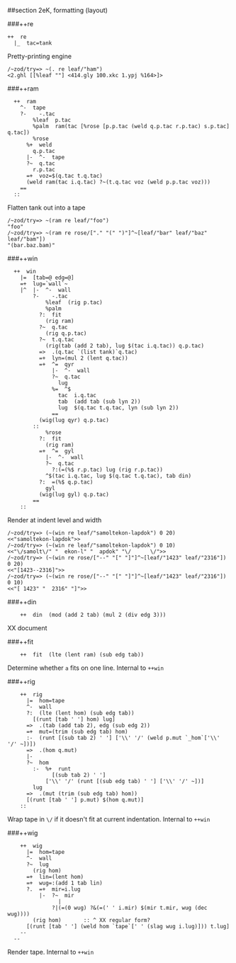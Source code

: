 ##section 2eK, formatting (layout)      

###++re

```
++  re
  |_  tac=tank
```

Pretty-printing engine

    /~zod/try=> ~(. re leaf/"ham")
    <2.ghl [[%leaf ""] <414.gly 100.xkc 1.ypj %164>]>

###++ram

```
  ++  ram
    ^-  tape
    ?-    -.tac
        %leaf  p.tac
        %palm  ram(tac [%rose [p.p.tac (weld q.p.tac r.p.tac) s.p.tac] q.tac])
        %rose
      %+  weld
        q.p.tac
      |-  ^-  tape
      ?~  q.tac
        r.p.tac
      =+  voz=$(q.tac t.q.tac)
      (weld ram(tac i.q.tac) ?~(t.q.tac voz (weld p.p.tac voz)))
    ==
  ::
```

Flatten tank out into a tape

    /~zod/try=> ~(ram re leaf/"foo")
    "foo"
    /~zod/try=> ~(ram re rose/["." "(" ")"]^~[leaf/"bar" leaf/"baz" leaf/"bam"])
    "(bar.baz.bam)"

###++win

```
  ++  win
    |=  [tab=@ edg=@]
    =+  lug=`wall`~
    |^  |-  ^-  wall
        ?-    -.tac
            %leaf  (rig p.tac)
            %palm
          ?:  fit
            (rig ram)
          ?~  q.tac
            (rig q.p.tac)
          ?~  t.q.tac
            (rig(tab (add 2 tab), lug $(tac i.q.tac)) q.p.tac)
          =>  .(q.tac `(list tank)`q.tac)
          =+  lyn=(mul 2 (lent q.tac))
          =+  ^=  qyr
              |-  ^-  wall
              ?~  q.tac
                lug
              %=  ^$
                tac  i.q.tac
                tab  (add tab (sub lyn 2))
                lug  $(q.tac t.q.tac, lyn (sub lyn 2))
              ==
          (wig(lug qyr) q.p.tac)
        ::
            %rose
          ?:  fit
            (rig ram)
          =+  ^=  gyl
            |-  ^-  wall
            ?~  q.tac
              ?:(=(%$ r.p.tac) lug (rig r.p.tac))
            ^$(tac i.q.tac, lug $(q.tac t.q.tac), tab din)
          ?:  =(%$ q.p.tac)
            gyl
          (wig(lug gyl) q.p.tac)
        ==
    ::
```

Render at indent level and width

    /~zod/try=> (~(win re leaf/"samoltekon-lapdok") 0 20)
    <<"samoltekon-lapdok">>
    /~zod/try=> (~(win re leaf/"samoltekon-lapdok") 0 10)
    <<"\/samolt\/" "  ekon-l" "  apdok" "\/      \/">>
    /~zod/try=> (~(win re rose/["--" "[" "]"]^~[leaf/"1423" leaf/"2316"]) 0 20)
    <<"[1423--2316]">>
    /~zod/try=> (~(win re rose/["--" "[" "]"]^~[leaf/"1423" leaf/"2316"]) 0 10)
    <<"[ 1423" "  2316" "]">>

###++din 

```
    ++  din  (mod (add 2 tab) (mul 2 (div edg 3)))
```

XX document

###++fit 

```
    ++  fit  (lte (lent ram) (sub edg tab))
```

Determine whether `a` fits on one line. Internal to `++win`

###++rig

```
    ++  rig
      |=  hom=tape
      ^-  wall
      ?:  (lte (lent hom) (sub edg tab))
        [(runt [tab ' '] hom) lug]
      =>  .(tab (add tab 2), edg (sub edg 2))
      =+  mut=(trim (sub edg tab) hom)
      :-  (runt [(sub tab 2) ' '] ['\\' '/' (weld p.mut `_hom`['\\' '/' ~])])
      =>  .(hom q.mut)
      |-
      ?~  hom
        :-  %+  runt
              [(sub tab 2) ' ']
            ['\\' '/' (runt [(sub edg tab) ' '] ['\\' '/' ~])]
        lug
      =>  .(mut (trim (sub edg tab) hom))
      [(runt [tab ' '] p.mut) $(hom q.mut)]
    ::
```

Wrap tape in `\/` if it doesn't fit at current indentation. Internal to `++win`

###++wig

```
    ++  wig
      |=  hom=tape
      ^-  wall
      ?~  lug
        (rig hom)
      =+  lin=(lent hom)
      =+  wug=:(add 1 tab lin)
      ?.  =+  mir=i.lug
          |-  ?~  mir
                |
              ?|(=(0 wug) ?&(=(' ' i.mir) $(mir t.mir, wug (dec wug))))
        (rig hom)       :: ^ XX regular form?
      [(runt [tab ' '] (weld hom `tape`[' ' (slag wug i.lug)])) t.lug]
    --
  --
```

Render tape. Internal to `++win`
